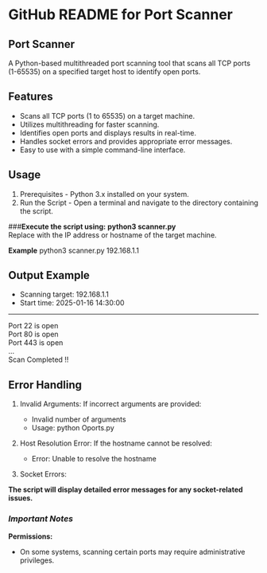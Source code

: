 # **GitHub README for Port Scanner**
## **Port Scanner**
  A Python-based multithreaded port scanning tool that scans all TCP ports (1-65535) on a specified target host to identify open ports.

## **Features**
  - Scans all TCP ports (1 to 65535) on a target machine.
  - Utilizes multithreading for faster scanning.
  - Identifies open ports and displays results in real-time.
  - Handles socket errors and provides appropriate error messages.
  - Easy to use with a simple command-line interface.
## **Usage**
  1. Prerequisites
    - Python 3.x installed on your system.
  2. Run the Script
    - Open a terminal and navigate to the directory containing the script.

###**Execute the script using:**
  **python3 scanner.py <target>**  
Replace <target> with the IP address or hostname of the target machine.  

**Example**
python3 scanner.py 192.168.1.1

**Output Example**
--------------------------------------------------
- Scanning target: 192.168.1.1
- Start time: 2025-01-16 14:30:00
--------------------------------------------------
Port 22 is open  
Port 80 is open  
Port 443 is open  
...  
Scan Completed !!  

## **Error Handling**
  1. Invalid Arguments: If incorrect arguments are provided:
     - Invalid number of arguments
     - Usage: python Oports.py <target>
    
  2. Host Resolution Error: If the hostname cannot be resolved:
     - Error: Unable to resolve the hostname <target>
  3. Socket Errors:
     
**The script will display detailed error messages for any socket-related issues.**

### *Important Notes*
  **Permissions:**
  - On some systems, scanning certain ports may require administrative privileges.
